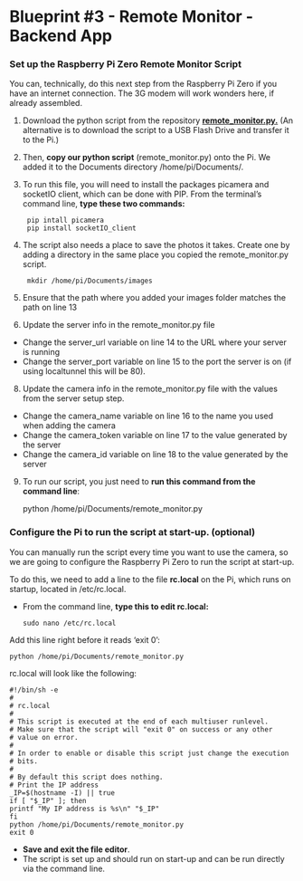 # Blueprint #3 - Remote Monitor - Backend App
### Set up the Raspberry Pi Zero Remote Monitor Script

You can, technically, do this next step from the Raspberry Pi Zero if you have an internet connection. The 3G modem will work wonders here, if already assembled.

1. Download the python script from the repository **[remote_monitor.py.](https://github.com/Deeplocal/blueprints/blob/master/remote-monitor/pi/remote_monitor.py)** (An alternative is to download the script to a USB Flash Drive and transfer it to the Pi.)
3. Then, **copy our python script** (remote_monitor.py) onto the Pi. We added it to the Documents directory /home/pi/Documents/.
4. To run this file, you will need to install the packages picamera and socketIO client, which can be done with PIP. From the terminal’s command line, **type these two commands:**

        pip intall picamera
        pip install socketIO_client

5. The script also needs a place to save the photos it takes. Create one by adding a directory in the same place you copied the remote_monitor.py script.

        mkdir /home/pi/Documents/images

6. Ensure that the path where you added your images folder matches the path on line 13
7. Update the server info in the remote_monitor.py file
  - Change the server_url variable on line 14 to the URL where your server is running
  - Change the server_port variable on line 15 to the port the server is on (if using localtunnel this will be 80).
8. Update the camera info in the remote_monitor.py file with the values from the server setup step.
  - Change the camera_name variable on line 16 to the name you used when adding the camera
  - Change the camera_token variable on line 17 to the value generated by the server
  - Change the camera_id variable on line 18 to the value generated by the server
9. To run our script, you just need to **run this command from the command line**:

      python /home/pi/Documents/remote_monitor.py

### Configure the Pi to run the script at start-up. (optional)

You can manually run the script every time you want to use the camera, so we are going to configure the Raspberry Pi Zero to run the script at start-up.

To do this, we need to add a line to the file **rc.local** on the Pi, which runs on startup, located in /etc/rc.local.

* From the command line, **type this to edit rc.local:**

      sudo nano /etc/rc.local

Add this line right before it reads ‘exit 0’:

    python /home/pi/Documents/remote_monitor.py

rc.local will look like the following:

    #!/bin/sh -e
    #
    # rc.local
    #
    # This script is executed at the end of each multiuser runlevel.
    # Make sure that the script will "exit 0" on success or any other
    # value on error.
    #
    # In order to enable or disable this script just change the execution
    # bits.
    #
    # By default this script does nothing.
    # Print the IP address
    _IP=$(hostname -I) || true
    if [ "$_IP" ]; then
    printf "My IP address is %s\n" "$_IP"
    fi
    python /home/pi/Documents/remote_monitor.py
    exit 0

* **Save and exit the file editor**.
* The script is set up and should run on start-up and can be run directly via the command line.
